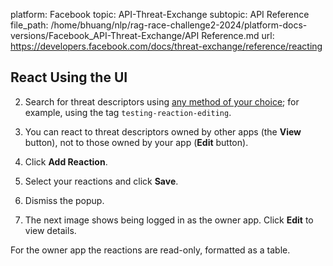 platform: Facebook
topic: API-Threat-Exchange
subtopic: API Reference
file_path: /home/bhuang/nlp/rag-race-challenge2-2024/platform-docs-versions/Facebook_API-Threat-Exchange/API Reference.md
url: https://developers.facebook.com/docs/threat-exchange/reference/reacting

## React Using the UI

2. Search for threat descriptors using [any method of your choice](https://developers.facebook.com/docs/threat-exchange/reference/ui/descriptors#searching); for example, using the tag `testing-reaction-editing`.

5. You can react to threat descriptors owned by other apps (the **View** button), not to those owned by your app (**Edit** button).

  

10. Click **Add Reaction**.

  

15. Select your reactions and click **Save**.

  

20. Dismiss the popup.

  

25. The next image shows being logged in as the owner app. Click **Edit** to view details.

  

For the owner app the reactions are read-only, formatted as a table.